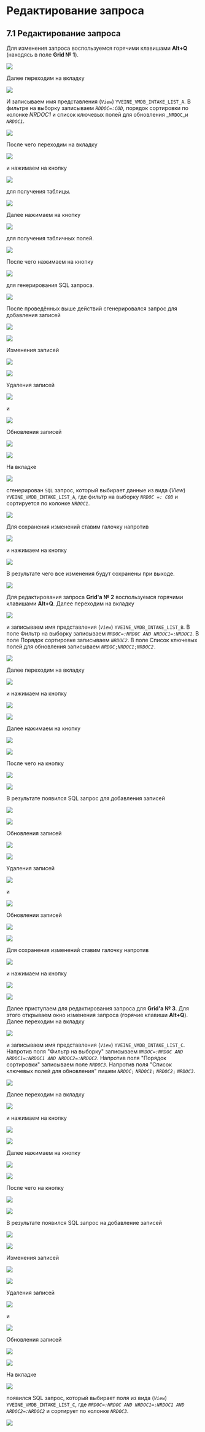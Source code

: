 # Редактирование запроса

##  **7.1 Редактирование запроса**

 Для изменения запроса воспользуемся горячими клавишами **Alt+Q** \(находясь в поле **Grid № 1**\).

![](../../../.gitbook/assets/screenshot105.png)

 Далее переходим на вкладку

![](../../../.gitbook/assets/sagi-properties-2%20%282%29.png)

 И записываем имя представления \(_`View`_\) `YVEINE_VMDB_INTAKE_LIST_A`. В фильтре на выборку записываем _`RDDOC=:COD`_, порядок сортировки по колонке _NRDOC1_ и список ключевых полей для обновления _`NRDOC`_и _`NRDOC1`_.

![](../../../.gitbook/assets/screenshot106.png)

 После чего переходим на вкладку

![](../../../.gitbook/assets/sql-generator%20%282%29.png)

 и нажимаем на кнопку

![](../../../.gitbook/assets/get-tables%20%282%29.png)

 для получения таблицы.

![](../../../.gitbook/assets/screenshot107.png)

Далее нажимаем на кнопку

![](../../../.gitbook/assets/get-table-fields%20%281%29.png)

для получения табличных полей.

![](../../../.gitbook/assets/screenshot108.png)

 После чего нажимаем на кнопку

![](../../../.gitbook/assets/generate-sql%20%282%29.png)

  для генерирования SQL запроса.

![](../../../.gitbook/assets/screenshot109.png)

 После проведённых выше действий сгенерировался запрос для добавления записей

![](../../../.gitbook/assets/insert2%20%284%29.png)

![](../../../.gitbook/assets/screenshot110.png)

 Изменения записей

![](../../../.gitbook/assets/update%20%281%29.png)

![](../../../.gitbook/assets/screenshot111.png)

 Удаления записей

![](../../../.gitbook/assets/delete%20%282%29.png)

 и

![](../../../.gitbook/assets/screenshot112.png)

Обновления записей 

![](../../../.gitbook/assets/refresh%20%282%29.png)

![](../../../.gitbook/assets/screenshot113.png)

На вкладке

![](../../../.gitbook/assets/sql%20%282%29.png)

 сгенерирован `SQL` запрос, который выбирает данные из вида \(_View_\) `YVEINE_VMDB_INTAKE_LIST_A`, где фильтр на выборку _`NRDOC =: COD`_ и сортируется по колонке _`NRDOC1`_.

![](../../../.gitbook/assets/screenshot114.png)

 Для сохранения изменений ставим галочку напротив

![](../../../.gitbook/assets/save-on-exit-12.png)

 и нажимаем на кнопку

![](../../../.gitbook/assets/ok-15.png)

 В результате чего все изменения будут сохранены при выходе.

![](../../../.gitbook/assets/screenshot115.png)

 Для редактирования запроса **Grid'a № 2** воспользуемся горячими клавишами **Alt+Q**. Далее переходим на вкладку

![](../../../.gitbook/assets/sagi-properties-2%20%285%29.png)

 и записываем имя представления \(_`View`_\) `YVEINE_VMDB_INTAKE_LIST_B`. В поле Фильтр на выборку записываем _`NRDOС=:NRDOC AND NRDOC1=:NRDOC1`_. В поле Порядок сортировке записываем _`NRDOC2`_. В поле Список ключевых полей для обновления записываем _`NRDOC`_`;`_`NRDOC1`_`;`_`NRDOC2`_`.`

![](../../../.gitbook/assets/screenshot128.png)

 Далее переходим на вкладку

![](../../../.gitbook/assets/sql-generator%20%281%29.png)

 и нажимаем на кнопку

![](../../../.gitbook/assets/get-tables.png)

![](../../../.gitbook/assets/screenshot129.png)

 Далее нажимаем на кнопку

![](../../../.gitbook/assets/get-table-fields%20%282%29.png)

![](../../../.gitbook/assets/screenshot130.png)

 После чего на кнопку

![](../../../.gitbook/assets/generate-sql%20%281%29.png)

![](../../../.gitbook/assets/screenshot131.png)

 В результате появился SQL запрос для добавления записей

![](../../../.gitbook/assets/insert2.png)

![](../../../.gitbook/assets/screenshot132.png)

 Обновления записей 

![](../../../.gitbook/assets/update%20%282%29.png)

![](../../../.gitbook/assets/screenshot133.png)

 Удаления записей

![](../../../.gitbook/assets/delete.png)

  и

![](../../../.gitbook/assets/screenshot138.png)

 Обновлении записей

![](../../../.gitbook/assets/refresh.png)

![](../../../.gitbook/assets/screenshot139.png)

 Для сохранения изменений ставим галочку напротив

![](../../../.gitbook/assets/save-on-exit-12%20%281%29.png)

 и нажимаем на кнопку

![](../../../.gitbook/assets/ok-15%20%281%29.png)

![](../../../.gitbook/assets/screenshot140.png)

 Далее приступаем для редактирования запроса для **Grid'a № 3**. Для этого открываем окно изменения запроса \(горячие клавиши **Alt+Q**\). Далее переходим на вкладку

![](../../../.gitbook/assets/sagi-properties-2%20%286%29.png)

 и записываем имя представления \(_`View`_\) `YVEINE_VMDB_INTAKE_LIST_C`. Напротив поля "Фильтр на выборку" записываем _`NRDOC=:NRDOC AND NRDOC1=:NRDOC1 AND NRDOC2=:NRDOC2`._ Напротив поля "Порядок сортировки" записываем поле _`NRDOC3`_. Напротив поля "Список ключевых полей для обновления" пишем _`NRDOC`_`;` _`NRDOC1`_`;` _`NRDOC2`_`;` _`NRDOC3`_.

![](../../../.gitbook/assets/screenshot153.png)

 Далее переходим на вкладку

![](../../../.gitbook/assets/sql-generator.png)

 и нажимаем на кнопку

![](../../../.gitbook/assets/get-tables%20%281%29.png)

![](../../../.gitbook/assets/screenshot154.png)

 Далее нажимаем на кнопку

![](../../../.gitbook/assets/get-table-fields.png)

![](../../../.gitbook/assets/screenshot155.png)

 После чего на кнопку

![](../../../.gitbook/assets/generate-sql.png)

![](../../../.gitbook/assets/screenshot156.png)

 В результате появился SQL запрос на добавление записей 

![](../../../.gitbook/assets/insert2%20%281%29.png)

![](../../../.gitbook/assets/screenshot157.png)

 Изменения записей

![](../../../.gitbook/assets/update.png)

![](../../../.gitbook/assets/screenshot158.png)

 Удаления записей

![](../../../.gitbook/assets/delete%20%281%29.png)

 и

![](../../../.gitbook/assets/screenshot159.png)

 Обновления записей

![](../../../.gitbook/assets/refresh%20%281%29.png)

![](../../../.gitbook/assets/screenshot160.png)

 На вкладке

![](../../../.gitbook/assets/sql.png)

 появился SQL запрос, который выбирает поля из вида \(_`View`_\) `YVEINE_VMDB_INTAKE_LIST_C`, где _`NRDOC=:NRDOC AND NRDOC1=:NRDOC1 AND NRDOC2=:NRDOC2`_ и сортирует по колонке _`NRDOC3`_.

![](../../../.gitbook/assets/screenshot161.png)



